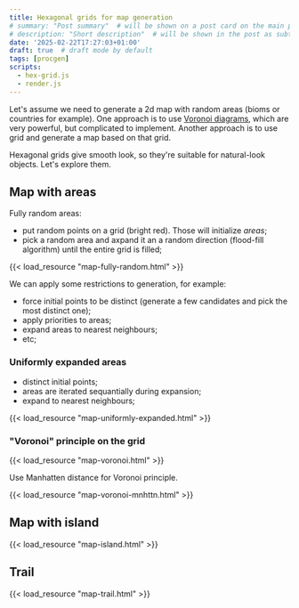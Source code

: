 ```yaml
---
title: Hexagonal grids for map generation
# summary: "Post summary"  # will be shown on a post card on the main page
# description: "Short description"  # will be shown in the post as subtitle
date: '2025-02-22T17:27:03+01:00'
draft: true  # draft mode by default
tags: [procgen]
scripts:
  - hex-grid.js
  - render.js
---
```


Let's assume we need to generate a 2d map with random areas (bioms or countries for example).
One approach is to use [Voronoi diagrams](https://en.wikipedia.org/wiki/Voronoi_diagram),
which are very powerful, but complicated to implement. Another approach is to use grid and
generate a map based on that grid.

Hexagonal grids give smooth look, so they're suitable for natural-look objects. Let's explore them.

## Map with areas

Fully random areas:

- put random points on a grid (bright red). Those will initialize _areas_;
- pick a random area and axpand it an a random direction (flood-fill algorithm)
  until the entire grid is filled;

{{< load_resource "map-fully-random.html" >}}

We can apply some restrictions to generation, for example:

- force initial points to be distinct (generate a few candidates and pick the most distinct one);
- apply priorities to areas;
- expand areas to nearest neighbours;
- etc;

### Uniformly expanded areas

- distinct initial points;
- areas are iterated sequantially during expansion;
- expand to nearest neighbours;

{{< load_resource "map-uniformly-expanded.html" >}}

### "Voronoi" principle on the grid

{{< load_resource "map-voronoi.html" >}}

Use Manhatten distance for Voronoi principle.

{{< load_resource "map-voronoi-mnhttn.html" >}}

## Map with island

{{< load_resource "map-island.html" >}}

## Trail

{{< load_resource "map-trail.html" >}}
